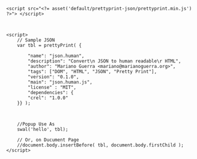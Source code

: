 
    <script src="<?= asset('default/prettyprint-json/prettyprint.min.js') ?>"> </script>



    <script>
        // Sample JSON
        var tbl = prettyPrint( {

            "name": "json.human",
            "description": "Convert\n JSON to human readable\r HTML",
            "author": "Mariano Guerra <mariano@marianoguerra.org>",
            "tags": ["DOM", "HTML", "JSON", "Pretty Print"],
            "version": "0.1.0",
            "main": "json.human.js",
            "license" : "MIT",
            "dependencies": {
            "crel": "1.0.0"
        }} );
        
        
        
        //Popup Use As 
        swal('hello', tbl);
        
        // Or, on Ducument Page
        //document.body.insertBefore( tbl, document.body.firstChild );
    </script>